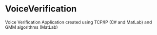 # VoiceVerification
Voice Verification Application created using TCP/IP (C# and MatLab) and GMM algorithms (MatLab)
